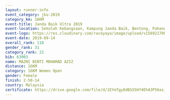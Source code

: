 ```yaml
---
layout: runner-info 
event_category: jbu-2019 
category_km: 16KM 
event-title: Janda Baik Ultra 2019
event-location: Sekolah Kebangsaan, Kampung Janda Baik, Bentong, Pahang, Malaysia 
event-logo: https://res.cloudinary.com/raceyaya/image/upload/v1569217009/logo/janda-baik_vch1pc.jpg 
event-date: 2019-09-14 
overall_rank: 118
gender_rank: 31
category_rank: 22
bib: 63003
name: MAZNI BINTI MOHAMAD AZIZ
distance: 16KM
category: 16KM Women Open
gender: Female
finish: 2-50-14
country: Malaysia
certificate: https://drive.google.com/file/d/1EYeTgy8dBSXSHf4EhA3P56asjeT0KbRn/view?usp=sharing
---
```

